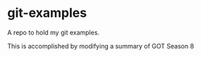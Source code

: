 # git-examples
A repo to hold my git examples.

This is accomplished by modifying a summary of GOT Season 8
